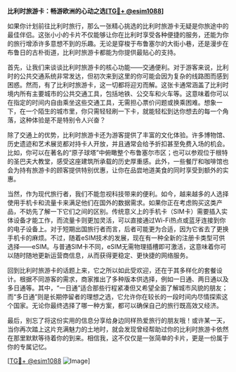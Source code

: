 **比利时旅游卡：畅游欧洲的心动之选[[TG💪+ @esim1088](https://t.me/s/esim1088)]**

如果你计划前往比利时旅行，那么一张精心挑选的比利时旅游卡无疑是你旅途中的最佳伴侣。这张小小的卡片不仅能够让你在比利时享受各种便捷的服务，还能为你的旅行增添许多意想不到的乐趣。无论是穿梭于布鲁塞尔的大街小巷，还是漫步在布鲁日的古朴街道，比利时旅游卡都能为你提供最贴心的支持。

首先，让我们来谈谈比利时旅游卡的核心功能——交通便利。对于游客来说，比利时的公共交通系统非常发达，但初次来到这里的你可能会因为复杂的线路图而感到困惑。然而，有了比利时旅游卡，这一切都将迎刃而解。这张卡通常涵盖了比利时境内所有主要城市的公共交通工具，包括地铁、公交车和火车等。这意味着你可以在指定的时间内自由乘坐这些交通工具，无需担心票价问题或换乘困难。想象一下，在一个陌生的城市里，你只需轻轻刷一下卡，就能轻松到达你想去的每一个角落，这种体验是不是特别令人兴奋？

除了交通上的优势，比利时旅游卡还为游客提供了丰富的文化体验。许多博物馆、历史遗迹和艺术展览都对持卡人开放，并且通常会给予折扣甚至免费入场的机会。比如，你可以在著名的“原子球塔”中俯瞰整个布鲁塞尔市区；也可以参观位于根特的圣巴夫大教堂，感受这座建筑所承载的历史厚重感。此外，一些餐厅和咖啡馆也会为持有旅游卡的顾客提供特别优惠，让你在品尝地道美食的同时享受到额外的实惠。

当然，作为现代旅行者，我们不能忽视科技带来的便利。如今，越来越多的人选择使用手机卡和流量卡来满足他们在国外的数据需求。如果你正在考虑购买这类产品，不妨先了解一下它们之间的区别。传统意义上的手机卡（SIM卡）需要插入实体设备才能工作，而流量卡则更加灵活，可以直接通过Wi-Fi热点或蓝牙连接到你的电子设备上。对于短期出国旅行者而言，后者可能更为合适，因为它省去了更换手机卡的麻烦。不过，随着eSIM技术的发展，现在有一种全新的注册卡类型可供选择——eSIM。与普通SIM卡不同，eSIM无需物理插槽即可激活，这意味着你可以随时随地更新运营商信息，从而获得更稳定、更快捷的网络服务。

回到比利时旅游卡的话题上来，它之所以如此受欢迎，还在于其多样化的套餐设计。根据不同游客的需求，商家推出了多种版本供选择，例如一日通、两日通以及多日通等。其中，“一日通”适合那些行程紧凑但又希望全面了解城市风貌的朋友；而“多日通”则是长期停留者的理想之选，它允许你在较长的一段时间内尽情探索这个国家。无论你最终选择了哪一种方案，都可以确保自己的旅行既高效又经济。

最后，别忘了将这份实用的信息分享给身边同样热爱旅行的朋友哦！或许某一天，当你再次踏上这片充满魅力的土地时，就会发现曾经帮助过你的比利时旅游卡依然在那里默默等待着你的到来。相信我，这不仅仅是一张简单的卡片，更是一份属于你的专属记忆。

[[TG💪+ @esim1088](https://t.me/s/esim1088) ![Image](https://i.postimg.cc/4NQfJmqS/Snipaste-2025-05-13-00-14-12.png)]